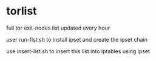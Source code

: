 # torlist

full tor exit-nodes list updated every hour

user run-fist.sh to install ipset and create the ipset chain

use insert-list.sh to insert this list into iptables using ipset

